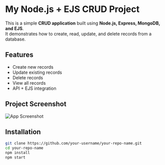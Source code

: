 # My Node.js + EJS CRUD Project

This is a simple **CRUD application** built using **Node.js, Express, MongoDB, and EJS**.  
It demonstrates how to create, read, update, and delete records from a database.

## Features
- Create new records
- Update existing records
- Delete records
- View all records
- API + EJS integration

## Project Screenshot
![App Screenshot](./screenshot.png)

## Installation
```bash
git clone https://github.com/your-username/your-repo-name.git
cd your-repo-name
npm install
npm start
